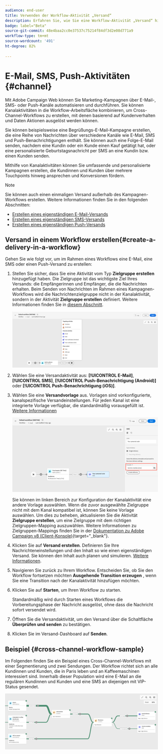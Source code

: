 ```yaml
---
audience: end-user
title: Verwenden der Workflow-Aktivität „Versand“
description: Erfahren Sie, wie Sie eine Workflow-Aktivität „Versand“ hinzufügen (E-Mail, Push-Benachrichtigung, SMS).
badge: label="Beta"
source-git-commit: 48e4baa2cc0e37537c75214f84df3d2e08d771a9
workflow-type: tm+mt
source-wordcount: '491'
ht-degree: 82%

---
```



# E-Mail, SMS, Push-Aktivitäten {#channel}

Mit Adobe Campaign Web können Sie Marketing-Kampagnen über E-Mail-, SMS- oder Push-Kanäle automatisieren und durchführen. Sie können Kanalaktivitäten in die Workflow-Arbeitsfläche kombinieren, um Cross-Channel-Workflows zu erstellen, mit denen basierend auf Kundenverhalten und Daten Aktionen ausgelöst werden können.

Sie können beispielsweise eine Begrüßungs-E-Mail-Kampagne erstellen, die eine Reihe von Nachrichten über verschiedene Kanäle wie E-Mail, SMS und Push-Benachrichtigungen enthält. Sie können auch eine Folge-E-Mail senden, nachdem eine Kundin oder ein Kunde einen Kauf getätigt hat, oder eine personalisierte Geburtstagsnachricht per SMS an eine Kundin bzw. einen Kunden senden.

Mithilfe von Kanalaktivitäten können Sie umfassende und personalisierte Kampagnen erstellen, die Kundinnen und Kunden über mehrere Touchpoints hinweg ansprechen und Konversionen fördern.

>[!NOTE]
>
>Sie können auch einen einmaligen Versand außerhalb des Kampagnen-Workflows erstellen. Weitere Informationen finden Sie in den folgenden Abschnitten:
>* [Erstellen eines eigenständigen E-Mail-Versands](../../email/create-email.md)
>* [Erstellen eines eigenständigen SMS-Versands](../../sms/create-sms.md)
>* [Erstellen eines eigenständigen Push-Versands](../../push/create-push.md)
>

## Versand in einem Workflow erstellen{#create-a-delivery-in-a-workflow}

Gehen Sie wie folgt vor, um im Rahmen eines Workflows eine E-Mail, eine SMS oder einen Push-Versand zu erstellen:

1. Stellen Sie sicher, dass Sie eine Aktivität vom Typ **Zielgruppe erstellen** hinzugefügt haben. Die Zielgruppe ist das wichtigste Ziel Ihres Versands: die Empfängerinnen und Empfänger, die die Nachrichten erhalten. Beim Senden von Nachrichten im Rahmen eines Kampagnen-Workflows wird die Nachrichtenzielgruppe nicht in der Kanalaktivität, sondern in der Aktivität **Zielgruppe erstellen** definiert. Weitere Informationen finden Sie in [diesem Abschnitt](build-audience.md).

   ![](../../msg/assets/add-delivery-in-wf.png)

1. Wählen Sie eine Versandaktivität aus: **[!UICONTROL E-Mail]**, **[!UICONTROL SMS]**, **[!UICONTROL Push-Benachrichtigung (Android)]** oder **[!UICONTROL Push-Benachrichtigung (iOS)]**.

1. Wählen Sie eine **Versandvorlage** aus. Vorlagen sind vorkonfigurierte, kanalspezifische Versandeinstellungen. Für jeden Kanal ist eine integrierte Vorlage verfügbar, die standardmäßig vorausgefüllt ist. [Weitere Informationen](../../msg/delivery-template.md)

   ![](../assets/delivery-activity-in-wf.png)


   Sie können im linken Bereich zur Konfiguration der Kanalaktivität eine andere Vorlage auswählen. Wenn die zuvor ausgewählte Zielgruppe nicht mit dem Kanal kompatibel ist, können Sie keine Vorlage auswählen. Um dies zu beheben, aktualisieren Sie die Aktivität **Zielgruppe erstellen**, um eine Zielgruppe mit dem richtigen Zielgruppen-Mapping auszuwählen. Weitere Informationen zu Zielgruppen-Mappings finden Sie in der [Dokumentation zu Adobe Campaign v8 (Client-Konsole)](https://experienceleague.adobe.com/docs/campaign/campaign-v8/audience/add-profiles/target-mappings.html?lang=de){target="_blank"}.

1. Klicken Sie auf **Versand erstellen**. Definieren Sie Ihre Nachrichteneinstellungen und den Inhalt so wie einen eigenständigen Versand. Sie können den Inhalt auch planen und simulieren. [Weitere Informationen](../../msg/gs-messages.md).

1. Navigieren Sie zurück zu Ihrem Workflow. Entscheiden Sie, ob Sie den Workflow fortsetzen möchten **Ausgehende Transition erzeugen** , wenn Sie eine Transition nach der Kanalaktivität hinzufügen möchten.

1. Klicken Sie auf **Starten**, um Ihren Workflow zu starten.

   Standardmäßig wird durch Starten eines Workflows die Vorbereitungsphase der Nachricht ausgelöst, ohne dass die Nachricht sofort versendet wird.

1. Öffnen Sie die Versandaktivität, um den Versand über die Schaltfläche **Überprüfen und senden** zu bestätigen.

1. Klicken Sie im Versand-Dashboard auf **Senden**.

## Beispiel {#cross-channel-workflow-sample}

Im Folgenden finden Sie ein Beispiel eines Cross-Channel-Workflows mit einer Segmentierung und zwei Sendungen. Der Workflow richtet sich an alle Kundinnen und Kunden, die in Paris leben und an Kaffeemaschinen interessiert sind. Innerhalb dieser Population wird eine E-Mail an die regulären Kundinnen und Kunden und eine SMS an diejenigen mit VIP-Status gesendet.

![](../assets/workflow-channel-example.png)
<!--
description, which use case you can perform (common other activities that you can link before of after the activity)

how to add and configure the activity

example of a configured activity within a workflow
The Email delivery activity allows you to configure the sending an email in a workflow. 

-->



<!-- Scheduled emails available?

This can be a single send email and sent just once, or it can be a recurring email.
* Single send emails are standard emails, sent once.
* Recurring emails allow you to send the same email multiple times to different targets over a defined period. You can aggregate the deliveries per period in order to get reports that correspond to your needs.

When linked to a scheduler, you can define recurring emails.
Email recipients are defined upstream of the activity in the same workflow, via an Audience targeting activity.

-->


<!--The message preparation is triggered according to the workflow execution parameters. From the message dashboard, you can select whether to request or not a manual confirmation to send the message (required by default). You can start the workflow manually or place a scheduler activity in the workflow to automate execution.-->
